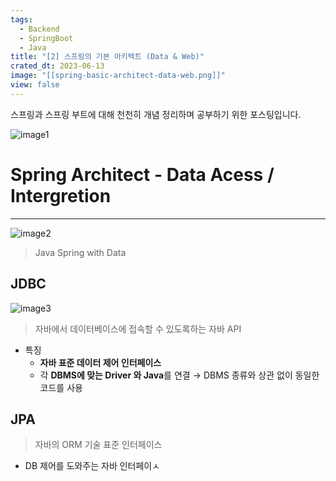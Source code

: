 ```yaml
---
tags:
  - Backend
  - SpringBoot
  - Java
title: "[2] 스프링의 기본 아키텍트 (Data & Web)"
crated_dt: 2023-06-13
image: "[[spring-basic-architect-data-web.png]]"
view: false
---
```

스프링과 스프링 부트에 대해 천천히 개념 정리하며 공부하기 위한 포스팅입니다.

![image1](spring-basic-architect-data-web-1.png)

# Spring Architect - Data Acess / Intergretion

---


![image2](spring-basic-architect-data-web-2.png)

> Java Spring with Data

## JDBC

![image3](spring-basic-architect-data-web-3.png)

> 자바에서 데이터베이스에 접속할 수 있도록하는 자바 API

- 특징
	- **자바 표준 데이터 제어 인터페이스**
	- 각 **DBMS에 맞는 Driver 와 Java**를 연결
		→ DBMS 종류와 상관 없이 동일한 코드를 사용


## JPA

> 자바의 ORM 기술 표준 인터페이스

- DB 제어를 도와주는 자바 인터페이ㅅ